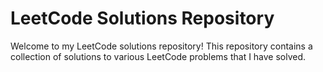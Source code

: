 <h1> LeetCode Solutions Repository </h1>
Welcome to my LeetCode solutions repository! This repository contains a collection of solutions to various LeetCode problems that I have solved.
